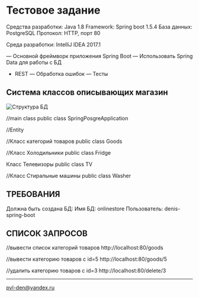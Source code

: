 Тестовое задание
=============================

Средства разработки: Java 1.8
Framework: Spring boot 1.5.4
База данных: PostgreSQL
Протокол: HTTP, порт 80

Среда разработки: IntelliJ IDEA 2017.1

— Основной фреймворк приложения Spring Boot
— Использовать Spring Data для работы с БД
- REST
— Обработка ошибок
— Тесты


Cистема классов описывающих магазин
------------
![Структура БД](https://github.com/pvl-den/Spring-Boot/blob/master/BD_1.jpg)


//main class
public class SpringPosgreApplication

//Entity

//Класс категорий товаров
public class Goods

//Класс Холодильники
public class Fridge 

Класс Телевизоры
public class TV 

//Класс Стиральные машины
public class Washer

ТРЕБОВАНИЯ
------------

Должна быть создана БД:
Имя БД: onlinestore
Пользователь: denis-spring-boot
 


СПИСОК ЗАПРОСОВ
-----------
//вывести список категорий товаров
http://localhost:80/goods

//вывести категорию товаров с id=5
http://localhost:80/goods/5

//удалить категорию товаров с id=3
http://localhost:80/delete/3

-------------------------------------------------------
pvl-den@yandex.ru
